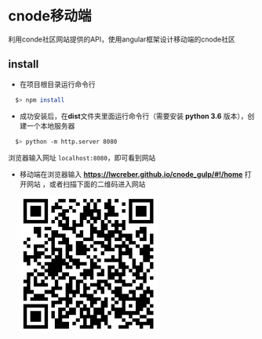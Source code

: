 # cnode移动端
利用conde社区网站提供的API，使用angular框架设计移动端的cnode社区

## install
 * 在项目根目录运行命令行
``` bash
  $> npm install
```
 * 成功安装后，在**dist**文件夹里面运行命令行（需要安装 **python 3.6** 版本），创建一个本地服务器

 ``` bash
   $> python -m http.server 8080
 ```
 浏览器输入网址 `localhost:8080`，即可看到网站

* 移动端在浏览器输入 **https://lwcreber.github.io/cnode_gulp/#!/home** 打开网站
，或者扫描下面的二维码进入网站

  ![image](dist/img/1497928905.png)
